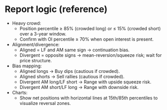 # Report logic (reference)

- Heavy crowd:
  - Position percentile ≥ 85% (crowded long) or ≤ 15% (crowded short) over a 3-year window.
  - Confirm with OI percentile ≥ 70% when open interest is present.
- Alignment/divergence:
  - Aligned = LF and AM same sign → continuation bias.
  - Divergent = opposite signs → mean-reversion/squeeze risk; wait for price structure.
- Bias mapping:
  - Aligned longs → Buy dips (cautious if crowded).
  - Aligned shorts → Sell rallies (cautious if crowded).
  - Divergent AM long/LF short → Range with upside squeeze risk.
  - Divergent AM short/LF long → Range with downside risk.
- Charts:
  - Show net positions with horizontal lines at 15th/85th percentiles to visualize reversal zones.
